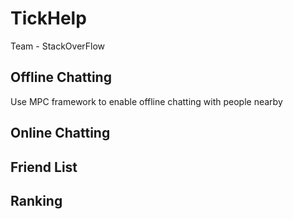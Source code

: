# TickHelp
Team - StackOverFlow
## Offline Chatting
Use MPC framework to enable offline chatting with people nearby
## Online Chatting
## Friend List
## Ranking
